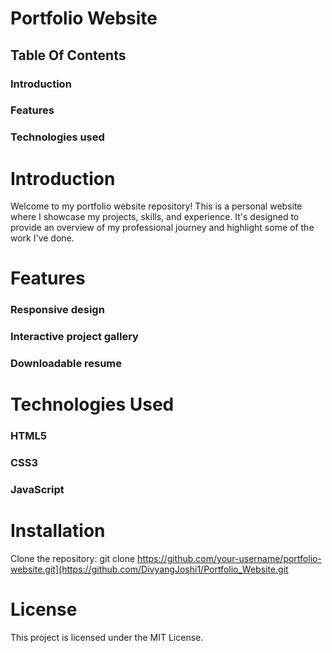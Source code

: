 # Portfolio Website

## Table Of Contents

### Introduction
### Features
### Technologies used 

# Introduction
Welcome to my portfolio website repository! This is a personal website where I showcase my projects, skills, and experience. It's designed to provide an overview of my professional journey and highlight some of the work I've done.

# Features
### Responsive design
### Interactive project gallery
### Downloadable resume

# Technologies Used
### HTML5
### CSS3
### JavaScript

# Installation
Clone the repository: git clone https://github.com/your-username/portfolio-website.git](https://github.com/DivyangJoshi1/Portfolio_Website.git

# License
This project is licensed under the MIT License.
